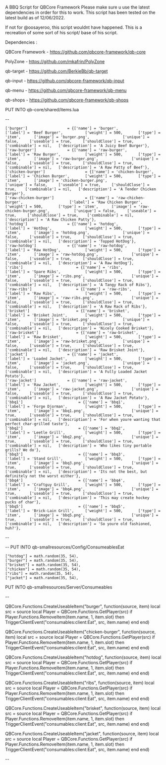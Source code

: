 A BBQ Script for QBCore Framework
Please make sure u use the latest dependencies in order for this to work.
This script has been tested on the latest build as of 12/06/2022.

If not for @oosayeroo, this script wouldnt have happened. This is a recreation of some sort of his script/ base of his script.

Dependencies :

QBCore Framework - https://github.com/qbcore-framework/qb-core

PolyZone - https://github.com/mkafrin/PolyZone

qb-target - https://github.com/BerkieBb/qb-target

qb-input - https://github.com/qbcore-framework/qb-input

qb-menu - https://github.com/qbcore-framework/qb-menu

qb-shops - https://github.com/qbcore-framework/qb-shops




PUT INTO qb-core/shared/items.lua

--

    ['burger'] 			        = {['name'] = 'burger', 		        	   	['label'] = 'Beef Burger', 		    ['weight'] = 500, 		['type'] = 'item', 		['image'] = 'burger.png', 	        	['unique'] = false, 	['useable'] = true, 	['shouldClose'] = true,	   ['combinable'] = nil,   ['description'] = 'A Juicy Beef Burger'},
    ['raw-burger'] 			    = {['name'] = 'raw-burger', 		           	['label'] = 'Raw Burger', 	        ['weight'] = 500, 		['type'] = 'item', 		['image'] = 'raw-burger.png', 	        	['unique'] = false, 	['useable'] = true, 	['shouldClose'] = true,	   ['combinable'] = nil,   ['description'] = 'A Raw Patty of Beef'},
    ['chicken-burger'] 			        = {['name'] = 'chicken-burger', 		        	   	['label'] = 'Chicken Burger', 	    ['weight'] = 500, 		['type'] = 'item', 		['image'] = 'chicken-burger.png', 	        	['unique'] = false, 	['useable'] = true, 	['shouldClose'] = true,	   ['combinable'] = nil,   ['description'] = 'A Tender Chicken Burger'},
    ['raw-chicken-burger'] 			    = {['name'] = 'raw-chicken-burger', 		           	['label'] = 'Raw Chicken Burger',   ['weight'] = 500, 		['type'] = 'item', 		['image'] = 'raw-chicken-burger.png', 	       	['unique'] = false, 	['useable'] = true, 	['shouldClose'] = true,	   ['combinable'] = nil,   ['description'] = 'A Raw Chicken Patty'},
    ['hotdog'] 			        = {['name'] = 'hotdog', 		        	   	['label'] = 'HotDog', 		        ['weight'] = 500, 		['type'] = 'item', 		['image'] = 'hotdog.png', 	        	['unique'] = false, 	['useable'] = true, 	['shouldClose'] = true,	   ['combinable'] = nil,   ['description'] = 'Topped HotDog'},
    ['raw-hotdog'] 			    = {['name'] = 'raw-hotdog', 		           	['label'] = 'Raw HotDog', 	        ['weight'] = 500, 		['type'] = 'item', 		['image'] = 'raw-hotdog.png', 	        	['unique'] = false, 	['useable'] = true, 	['shouldClose'] = true,	   ['combinable'] = nil,   ['description'] = 'A Raw HotDog'},
    ['ribs'] 			            = {['name'] = 'ribs', 		        	   	['label'] = 'Spare Ribs', 		    ['weight'] = 500, 		['type'] = 'item', 		['image'] = 'ribs.png', 	            	['unique'] = false, 	['useable'] = true, 	['shouldClose'] = true,	   ['combinable'] = nil,   ['description'] = 'A Tangy Rack of Ribs'},
    ['raw-ribs'] 	     		    = {['name'] = 'raw-ribs', 		             	['label'] = 'Raw Ribs', 	        ['weight'] = 500, 		['type'] = 'item', 		['image'] = 'raw-ribs.png', 	        	['unique'] = false, 	['useable'] = true, 	['shouldClose'] = true,	   ['combinable'] = nil,   ['description'] = 'A Raw Rack of Ribs'},
    ['brisket'] 			        = {['name'] = 'brisket', 		        	   	['label'] = 'Brisket Joint', 	    ['weight'] = 500, 		['type'] = 'item', 		['image'] = 'brisket.png', 	        	['unique'] = false, 	['useable'] = true, 	['shouldClose'] = true,	   ['combinable'] = nil,   ['description'] = 'Nicely Cooked Brisket'},
    ['raw-brisket'] 			    = {['name'] = 'raw-brisket', 		           	['label'] = 'Raw Brisket', 	        ['weight'] = 500, 		['type'] = 'item', 		['image'] = 'raw-brisket.png', 	       	['unique'] = false, 	['useable'] = true, 	['shouldClose'] = true,	   ['combinable'] = nil,   ['description'] = 'Raw Brisket Joint'},
    ['jacket'] 			        = {['name'] = 'jacket', 		        	   	['label'] = 'Loaded Jacket', 	    ['weight'] = 500, 		['type'] = 'item', 		['image'] = 'jacket.png', 	        	['unique'] = false, 	['useable'] = true, 	['shouldClose'] = true,	   ['combinable'] = nil,   ['description'] = 'A Fully Loaded Jacket Potato'},
    ['raw-jacket'] 			    = {['name'] = 'raw-jacket', 		           	['label'] = 'Raw Jacket', 	        ['weight'] = 500, 		['type'] = 'item', 		['image'] = 'raw-jacket.png', 	        	['unique'] = false, 	['useable'] = true, 	['shouldClose'] = true,	   ['combinable'] = nil,   ['description'] = 'A Raw Jacket Potato'},
    ['bbq1'] 			 	    	 = {['name'] = 'bbq1', 					    	['label'] = 'Forge Djorman', 		['weight'] = 500, 		['type'] = 'item', 		['image'] = 'bbq1.png', 		    		['unique'] = true, 		['useable'] = true, 	['shouldClose'] = true,	   ['combinable'] = nil,   ['description'] = 'For when youre wanting that perfect char-grilled taste'},
    ['bbq2'] 			 			 = {['name'] = 'bbq2', 					    	['label'] = 'Leetle Grill', 		['weight'] = 500, 		['type'] = 'item', 		['image'] = 'bbq2.png', 		    		['unique'] = true, 		['useable'] = true, 	['shouldClose'] = true,	   ['combinable'] = nil,   ['description'] = 'Who likes tiny portable grills? We do'},
    ['bbq3'] 			 			 = {['name'] = 'bbq3', 					    	['label'] = 'Stand Grill', 			['weight'] = 500, 		['type'] = 'item', 		['image'] = 'bbq3.png', 		    		['unique'] = true, 		['useable'] = true, 	['shouldClose'] = true,	   ['combinable'] = nil,   ['description'] = 'Its not the best, but definitely not the worst either'},
    ['bbq4'] 			 			 = {['name'] = 'bbq4', 				    		['label'] = 'Craftguy Grill', 		['weight'] = 500, 		['type'] = 'item', 		['image'] = 'bbq4.png', 		    		['unique'] = true, 		['useable'] = true, 	['shouldClose'] = true,	   ['combinable'] = nil,   ['description'] = 'This may create hockey pucks of char'},
    ['bbq5'] 			 			 = {['name'] = 'bbq5', 				    		['label'] = 'Brick-Lain Grill', 	['weight'] = 500, 		['type'] = 'item', 		['image'] = 'bbq5.png', 		    		['unique'] = true, 		['useable'] = true, 	['shouldClose'] = true,	   ['combinable'] = nil,   ['description'] = 'So youre old fashioned, huh?'},
	
--

-- PUT INTO qb-smallresources/Config/ConsumeablesEat

    ["hotdog"] = math.random(35, 54),
    ["burger"] = math.random(35, 54),
    ["brisket"] = math.random(35, 54),
    ["chicken"] = math.random(35, 54),
    ["ribs"] = math.random(35, 54),
    ["jacket"] = math.random(35, 54),


PUT INTO qb-smallresources/Server/Consumeables

--
 		

QBCore.Functions.CreateUseableItem("burger", function(source, item)
    local src = source
    local Player = QBCore.Functions.GetPlayer(src)
	if Player.Functions.RemoveItem(item.name, 1, item.slot) then
        TriggerClientEvent("consumables:client:Eat", src, item.name)
    end
end)

QBCore.Functions.CreateUseableItem("chicken-burger", function(source, item)
    local src = source
    local Player = QBCore.Functions.GetPlayer(src)
	if Player.Functions.RemoveItem(item.name, 1, item.slot) then
        TriggerClientEvent("consumables:client:Eat", src, item.name)
    end
end)

QBCore.Functions.CreateUseableItem("hotdog", function(source, item)
    local src = source
    local Player = QBCore.Functions.GetPlayer(src)
	if Player.Functions.RemoveItem(item.name, 1, item.slot) then
        TriggerClientEvent("consumables:client:Eat", src, item.name)
    end
end)

QBCore.Functions.CreateUseableItem("ribs", function(source, item)
    local src = source
    local Player = QBCore.Functions.GetPlayer(src)
	if Player.Functions.RemoveItem(item.name, 1, item.slot) then
        TriggerClientEvent("consumables:client:Eat", src, item.name)
    end
end)

QBCore.Functions.CreateUseableItem("brisket", function(source, item)
    local src = source
    local Player = QBCore.Functions.GetPlayer(src)
	if Player.Functions.RemoveItem(item.name, 1, item.slot) then
        TriggerClientEvent("consumables:client:Eat", src, item.name)
    end
end)

QBCore.Functions.CreateUseableItem("jacket", function(source, item)
    local src = source
    local Player = QBCore.Functions.GetPlayer(src)
	if Player.Functions.RemoveItem(item.name, 1, item.slot) then
        TriggerClientEvent("consumables:client:Eat", src, item.name)
    end
end)


--
